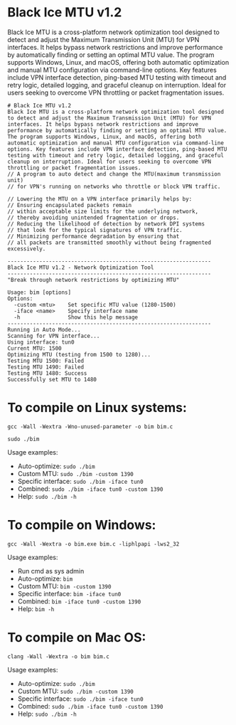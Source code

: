 # Black Ice MTU v1.2
Black Ice MTU is a cross-platform network optimization tool designed to detect and adjust the Maximum Transmission Unit (MTU) for VPN interfaces. It helps bypass network restrictions and improve performance by automatically finding or setting an optimal MTU value. The program supports Windows, Linux, and macOS, offering both automatic optimization and manual MTU configuration via command-line options. Key features include VPN interface detection, ping-based MTU testing with timeout and retry logic, detailed logging, and graceful cleanup on interruption. Ideal for users seeking to overcome VPN throttling or packet fragmentation issues.
```
# Black Ice MTU v1.2
Black Ice MTU is a cross-platform network optimization tool designed to detect and adjust the Maximum Transmission Unit (MTU) for VPN interfaces. It helps bypass network restrictions and improve performance by automatically finding or setting an optimal MTU value. The program supports Windows, Linux, and macOS, offering both automatic optimization and manual MTU configuration via command-line options. Key features include VPN interface detection, ping-based MTU testing with timeout and retry logic, detailed logging, and graceful cleanup on interruption. Ideal for users seeking to overcome VPN throttling or packet fragmentation issues.
// A program to auto detect and change the MTU(maximum transmission unit)
// for VPN's running on networks who throttle or block VPN traffic.

// Lowering the MTU on a VPN interface primarily helps by:
// Ensuring encapsulated packets remain
// within acceptable size limits for the underlying network,
// thereby avoiding unintended fragmentation or drops.
// Reducing the likelihood of detection by network DPI systems
// that look for the typical signatures of VPN traffic.
// Minimizing performance degradation by ensuring that
// all packets are transmitted smoothly without being fragmented excessively.
```
```
----------------------------------------------------------------
Black Ice MTU v1.2 - Network Optimization Tool
----------------------------------------------------------------
"Break through network restrictions by optimizing MTU"

Usage: bim [options]
Options:
  -custom <mtu>    Set specific MTU value (1280-1500)
  -iface <name>    Specify interface name
  -h               Show this help message
----------------------------------------------------------------
Running in Auto Mode...
Scanning for VPN interface...
Using interface: tun0
Current MTU: 1500
Optimizing MTU (testing from 1500 to 1280)...
Testing MTU 1500: Failed
Testing MTU 1490: Failed
Testing MTU 1480: Success
Successfully set MTU to 1480
```

# To compile on Linux systems:
```
gcc -Wall -Wextra -Wno-unused-parameter -o bim bim.c
```
```
sudo ./bim
```
Usage examples:
- Auto-optimize: ```sudo ./bim```
- Custom MTU: ```sudo ./bim -custom 1390```
- Specific interface: ```sudo ./bim -iface tun0```
- Combined: ```sudo ./bim -iface tun0 -custom 1390```
- Help: ```sudo ./bim -h```
# To compile on Windows:
```
gcc -Wall -Wextra -o bim.exe bim.c -liphlpapi -lws2_32
```
Usage examples:
- Run cmd as sys admin
- Auto-optimize: ```bim```
- Custom MTU: ```bim -custom 1390```
- Specific interface: ```bim -iface tun0```
- Combined: ```bim -iface tun0 -custom 1390```
- Help: ```bim -h```
# To compile on Mac OS:
```
clang -Wall -Wextra -o bim bim.c
```
Usage examples:
- Auto-optimize: ```sudo ./bim```
- Custom MTU: ```sudo ./bim -custom 1390```
- Specific interface: ```sudo ./bim -iface tun0```
- Combined: ```sudo ./bim -iface tun0 -custom 1390```
- Help: ```sudo ./bim -h```
